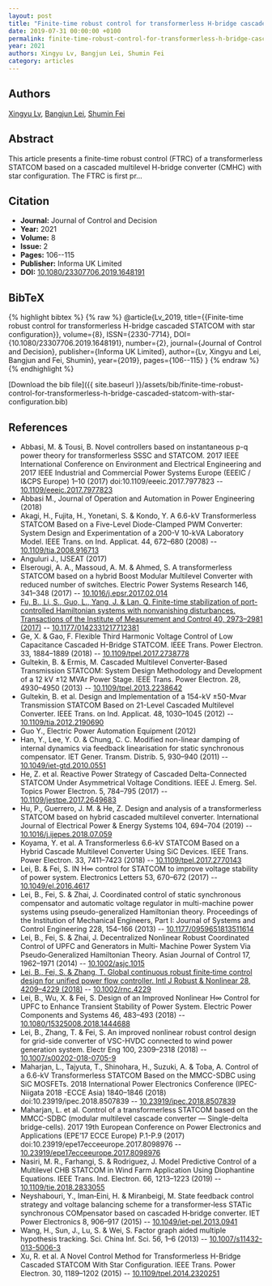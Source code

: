 ```yaml
---
layout: post
title: "Finite-time robust control for transformerless H-bridge cascaded STATCOM with star configuration"
date: 2019-07-31 00:00:00 +0100
permalink: finite-time-robust-control-for-transformerless-h-bridge-cascaded-statcom-with-star-configuration
year: 2021
authors: Xingyu Lv, Bangjun Lei, Shumin Fei
category: articles
---
```

 
## Authors
[Xingyu Lv](authors/xingyu-lv), [Bangjun Lei](authors/bangjun-lei), [Shumin Fei](authors/shumin-fei)
 
## Abstract
This article presents a finite-time robust control (FTRC) of a transformerless STATCOM based on a cascaded multilevel H-bridge converter (CMHC) with star configuration. The FTRC is first pr...
 
## Citation
- **Journal:** Journal of Control and Decision
- **Year:** 2021
- **Volume:** 8
- **Issue:** 2
- **Pages:** 106--115
- **Publisher:** Informa UK Limited
- **DOI:** [10.1080/23307706.2019.1648191](https://doi.org/10.1080/23307706.2019.1648191)
 
## BibTeX
{% highlight bibtex %}
{% raw %}
@article{Lv_2019,
  title={{Finite-time robust control for transformerless H-bridge cascaded STATCOM with star configuration}},
  volume={8},
  ISSN={2330-7714},
  DOI={10.1080/23307706.2019.1648191},
  number={2},
  journal={Journal of Control and Decision},
  publisher={Informa UK Limited},
  author={Lv, Xingyu and Lei, Bangjun and Fei, Shumin},
  year={2019},
  pages={106--115}
}
{% endraw %}
{% endhighlight %}
 
[Download the bib file]({{ site.baseurl }}/assets/bib/finite-time-robust-control-for-transformerless-h-bridge-cascaded-statcom-with-star-configuration.bib)
 
## References
- Abbasi, M. & Tousi, B. Novel controllers based on instantaneous p-q power theory for transformerless SSSC and STATCOM. 2017 IEEE International Conference on Environment and Electrical Engineering and 2017 IEEE Industrial and Commercial Power Systems Europe (EEEIC / I&amp;CPS Europe) 1–10 (2017) doi:10.1109/eeeic.2017.7977823 -- [10.1109/eeeic.2017.7977823](https://doi.org/10.1109/eeeic.2017.7977823)
- Abbasi M., Journal of Operation and Automation in Power Engineering (2018)
- Akagi, H., Fujita, H., Yonetani, S. & Kondo, Y. A 6.6-kV Transformerless STATCOM Based on a Five-Level Diode-Clamped PWM Converter: System Design and Experimentation of a 200-V 10-kVA Laboratory Model. IEEE Trans. on Ind. Applicat. 44, 672–680 (2008) -- [10.1109/tia.2008.916713](https://doi.org/10.1109/tia.2008.916713)
- Anguluri J., IJSEAT (2017)
- Elserougi, A. A., Massoud, A. M. & Ahmed, S. A transformerless STATCOM based on a hybrid Boost Modular Multilevel Converter with reduced number of switches. Electric Power Systems Research 146, 341–348 (2017) -- [10.1016/j.epsr.2017.02.014](https://doi.org/10.1016/j.epsr.2017.02.014)
- [Fu, B., Li, S., Guo, L., Yang, J. & Lan, Q. Finite-time stabilization of port-controlled Hamiltonian systems with nonvanishing disturbances. Transactions of the Institute of Measurement and Control 40, 2973–2981 (2017)](finite-time-stabilization-of-port-controlled-hamiltonian-systems-with-nonvanishing-disturbances) -- [10.1177/0142331217712381](https://doi.org/10.1177/0142331217712381)
- Ge, X. & Gao, F. Flexible Third Harmonic Voltage Control of Low Capacitance Cascaded H-Bridge STATCOM. IEEE Trans. Power Electron. 33, 1884–1889 (2018) -- [10.1109/tpel.2017.2738778](https://doi.org/10.1109/tpel.2017.2738778)
- Gultekin, B. & Ermis, M. Cascaded Multilevel Converter-Based Transmission STATCOM: System Design Methodology and Development of a 12 kV ±12 MVAr Power Stage. IEEE Trans. Power Electron. 28, 4930–4950 (2013) -- [10.1109/tpel.2013.2238642](https://doi.org/10.1109/tpel.2013.2238642)
- Gultekin, B. et al. Design and Implementation of a 154-kV $\pm$50-Mvar Transmission STATCOM Based on 21-Level Cascaded Multilevel Converter. IEEE Trans. on Ind. Applicat. 48, 1030–1045 (2012) -- [10.1109/tia.2012.2190690](https://doi.org/10.1109/tia.2012.2190690)
- Guo Y., Electric Power Automation Equipment (2012)
- Han, Y., Lee, Y. O. & Chung, C. C. Modified non-linear damping of internal dynamics via feedback linearisation for static synchronous compensator. IET Gener. Transm. Distrib. 5, 930–940 (2011) -- [10.1049/iet-gtd.2010.0551](https://doi.org/10.1049/iet-gtd.2010.0551)
- He, Z. et al. Reactive Power Strategy of Cascaded Delta-Connected STATCOM Under Asymmetrical Voltage Conditions. IEEE J. Emerg. Sel. Topics Power Electron. 5, 784–795 (2017) -- [10.1109/jestpe.2017.2649683](https://doi.org/10.1109/jestpe.2017.2649683)
- Hu, P., Guerrero, J. M. & He, Z. Design and analysis of a transformerless STATCOM based on hybrid cascaded multilevel converter. International Journal of Electrical Power &amp; Energy Systems 104, 694–704 (2019) -- [10.1016/j.ijepes.2018.07.059](https://doi.org/10.1016/j.ijepes.2018.07.059)
- Koyama, Y. et al. A Transformerless 6.6-kV STATCOM Based on a Hybrid Cascade Multilevel Converter Using SiC Devices. IEEE Trans. Power Electron. 33, 7411–7423 (2018) -- [10.1109/tpel.2017.2770143](https://doi.org/10.1109/tpel.2017.2770143)
- Lei, B. & Fei, S. IN H∞ control for STATCOM to improve voltage stability of power system. Electronics Letters 53, 670–672 (2017) -- [10.1049/el.2016.4617](https://doi.org/10.1049/el.2016.4617)
- Lei, B., Fei, S. & Zhai, J. Coordinated control of static synchronous compensator and automatic voltage regulator in multi-machine power systems using pseudo-generalized Hamiltonian theory. Proceedings of the Institution of Mechanical Engineers, Part I: Journal of Systems and Control Engineering 228, 154–166 (2013) -- [10.1177/0959651813511614](https://doi.org/10.1177/0959651813511614)
- Lei, B., Fei, S. & Zhai, J. Decentralized Nonlinear Robust Coordinated Control of UPFC and Generators in Multi‐ Machine Power System Via Pseudo‐Generalized Hamiltonian Theory. Asian Journal of Control 17, 1962–1971 (2014) -- [10.1002/asjc.1015](https://doi.org/10.1002/asjc.1015)
- [Lei, B., Fei, S. & Zhang, T. Global continuous robust finite‐time control design for unified power flow controller. Intl J Robust &amp; Nonlinear 28, 4209–4229 (2018)](global-continuous-robust-finite-time-control-design-for-unified-power-flow-controller) -- [10.1002/rnc.4229](https://doi.org/10.1002/rnc.4229)
- Lei, B., Wu, X. & Fei, S. Design of an Improved Nonlinear H∞ Control for UPFC to Enhance Transient Stability of Power System. Electric Power Components and Systems 46, 483–493 (2018) -- [10.1080/15325008.2018.1444688](https://doi.org/10.1080/15325008.2018.1444688)
- Lei, B., Zhang, T. & Fei, S. An improved nonlinear robust control design for grid-side converter of VSC-HVDC connected to wind power generation system. Electr Eng 100, 2309–2318 (2018) -- [10.1007/s00202-018-0705-9](https://doi.org/10.1007/s00202-018-0705-9)
- Maharjan, L., Tajyuta, T., Shinohara, H., Suzuki, A. & Toba, A. Control of a 6.6-kV Transformerless STATCOM Based on the MMCC-SDBC using SiC MOSFETs. 2018 International Power Electronics Conference (IPEC-Niigata 2018 -ECCE Asia) 1840–1846 (2018) doi:10.23919/ipec.2018.8507839 -- [10.23919/ipec.2018.8507839](https://doi.org/10.23919/ipec.2018.8507839)
- Maharjan, L. et al. Control of a transformerless STATCOM based on the MMCC-SDBC (modular multilevel cascade converter — Single-delta bridge-cells). 2017 19th European Conference on Power Electronics and Applications (EPE’17 ECCE Europe) P.1-P.9 (2017) doi:10.23919/epe17ecceeurope.2017.8098976 -- [10.23919/epe17ecceeurope.2017.8098976](https://doi.org/10.23919/epe17ecceeurope.2017.8098976)
- Nasiri, M. R., Farhangi, S. & Rodriguez, J. Model Predictive Control of a Multilevel CHB STATCOM in Wind Farm Application Using Diophantine Equations. IEEE Trans. Ind. Electron. 66, 1213–1223 (2019) -- [10.1109/tie.2018.2833055](https://doi.org/10.1109/tie.2018.2833055)
- Neyshabouri, Y., Iman‐Eini, H. & Miranbeigi, M. State feedback control strategy and voltage balancing scheme for a transformer‐less STATic synchronous COMpensator based on cascaded H‐bridge converter. IET Power Electronics 8, 906–917 (2015) -- [10.1049/iet-pel.2013.0941](https://doi.org/10.1049/iet-pel.2013.0941)
- Wang, H., Sun, J., Lu, S. & Wei, S. Factor graph aided multiple hypothesis tracking. Sci. China Inf. Sci. 56, 1–6 (2013) -- [10.1007/s11432-013-5006-3](https://doi.org/10.1007/s11432-013-5006-3)
- Xu, R. et al. A Novel Control Method for Transformerless H-Bridge Cascaded STATCOM With Star Configuration. IEEE Trans. Power Electron. 30, 1189–1202 (2015) -- [10.1109/tpel.2014.2320251](https://doi.org/10.1109/tpel.2014.2320251)

